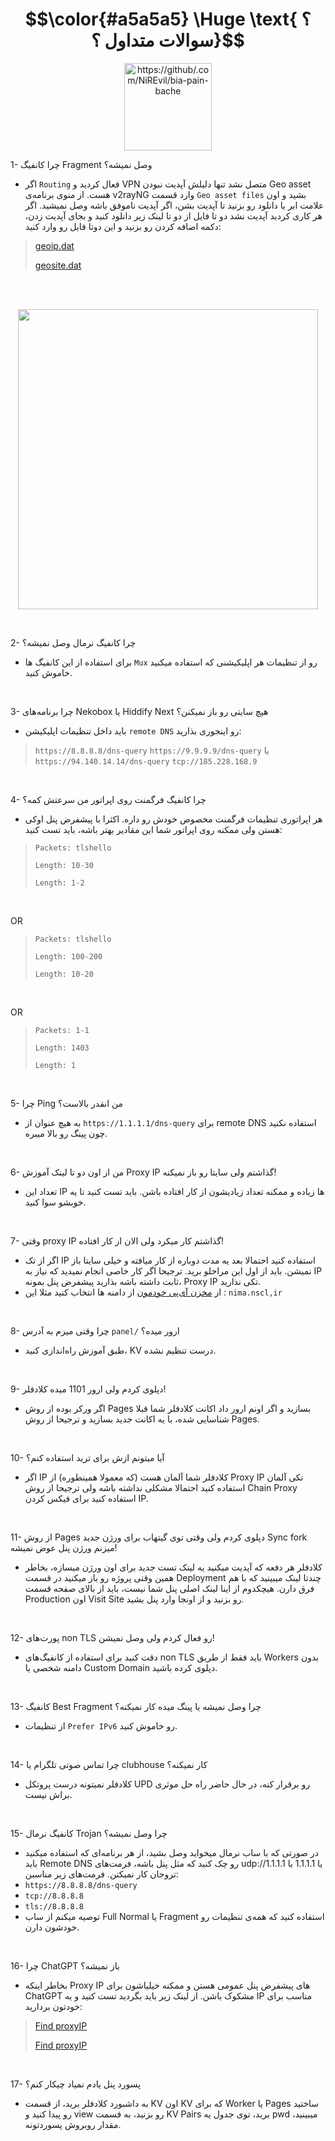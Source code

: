 <h1 align="center">$$\color{#a5a5a5} \Huge \text{ ؟ سوالات متداول ؟}$$</h1>

<p align="center">
  <img src="https://github.com/user-attachments/assets/2687f318-87eb-4af6-a30a-5904f25bd394" width="140px" 
   style="text-align: center;" alt="https://github/.com/NiREvil/bia-pain-bache"
</p><br>


1- چرا کانفیگ Fragment وصل نمیشه؟
- اگر `Routing` فعال کردید و VPN متصل نشد تنها دلیلش آپدیت نبودن Geo asset هست. از منوی برنامه‌ی v2rayNG وارد قسمت `Geo asset files` بشید و اون علامت ابر یا دانلود رو بزنید تا آپدیت بشن، اگر آپدیت ناموفق باشه وصل نمیشید. اگر هر کاری کردید آپدیت نشد دو تا فایل از دو تا لینک زیر دانلود کنید و بجای آپدیت زدن، دکمه اضافه کردن رو بزنید و این دوتا فایل رو وارد کنید:
> 
>[geoip.dat](https://github.com/Loyalsoldier/v2ray-rules-dat/releases/latest/download/geoip.dat)
> 
>[geosite.dat](https://github.com/Loyalsoldier/v2ray-rules-dat/releases/latest/download/geosite.dat)
<br>

<p align="center">
  <br><img src="https://github.com/NiREvil/bia-pain-bache/assets/126243832/7d0b6589-212a-4ced-ab73-044ec4646c22" width="480px">
</p>
<br>

2- چرا کانفیگ نرمال وصل نمیشه؟
- برای استفاده از این کانفیگ ها `Mux` رو از تنظیمات هر اپلیکیشنی که استفاده میکنید خاموش کنید.
<br>

3- چرا برنامه‌های Nekobox یا Hiddify Next هیچ سایتی رو باز نمیکنن؟
- باید داخل تنظیمات اپلیکیشن `remote DNS` رو اینجوری بذارید:
> `https://8.8.8.8/dns-query`
> `https://9.9.9.9/dns-query`
> یا
> `https://94.140.14.14/dns-query`
> `tcp://185.228.168.9`
<br>


4- چرا کانفیگ فرگمنت روی اپراتور من سرعتش کمه؟
- هر اپراتوری تنظیمات فرگمنت مخصوص خودش رو داره. اکثرا با پیشفرض پنل اوکی هستن ولی ممکنه روی اپراتور شما این مقادیر بهتر باشه، باید تست کنید:
> `Packets: tlshello`
> 
> `Length: 10-30`
> 
> `Length: 1-2`
<br>

OR

> `Packets: tlshello`
> 
> `Length: 100-200`
> 
> `Length: 10-20`
<br>

OR

> `Packets: 1-1`
> 
> `Length: 1403`
> 
> `Length: 1`
<br>

5- چرا Ping من انقدر بالاست؟
- به هیچ عنوان از `https://1.1.1.1/dns-query` برای remote DNS استفاده نکنید چون پینگ رو بالا میبره.
<br>

6- من از اون دو تا لینک آموزش Proxy IP گذاشتم ولی سایتا رو باز نمیکنه!
- تعداد این IP ها زیاده و ممکنه تعداد زیادیشون از کار افتاده باشن. باید تست کنید تا یه خوبشو سوا کنید.
<br>

7- وقتی proxy IP گذاشتم کار میکرد ولی الان از کار افتاده!
- اگر از تک IP استفاده کنید احتمالا بعد یه مدت دوباره از کار میافته و خیلی سایتا باز نمیشن. باید از اول این مراحلو برید. ترجیحا اگر کار خاصی انجام نمیدید که نیاز به IP ثابت داشته باشه بذارید پیشفرض پنل بمونه، Proxy IP تکی نذارید.
- از [مخزن آی‌پی خودمون](https://github.com/NiREvil/vless/blob/main/sub/ProxyIP.md) از دامنه ها انتخاب کنید مثلا این : `nima.nscl,ir`

<br>

8- چرا وقتی میرم به آدرس `panel/` ارور میده؟
- طبق آموزش راه‌اندازی کنید، KV درست تنظیم نشده.
<br>

9- دپلوی کردم ولی ارور 1101 میده کلادفلر!
- اگر ورکر بوده از روش Pages بسازید و اگر اونم ارور داد اکانت کلادفلر شما قبلا شناسایی شده، با یه اکانت جدید بسازید و ترجیحا از روش Pages.
<br>

10- آیا میتونم ازش برای ترید استفاده کنم؟
- اگر IP کلادفلر شما آلمان هست (که معمولا همینطوره) از Proxy IP تکی آلمان استفاده کنید احتمالا مشکلی نداشته باشه ولی ترجیحا از روش Chain Proxy استفاده کنید برای فیکس کردن IP.
<br>

11- از روش Pages دپلوی کردم ولی وقتی توی گیتهاب برای ورژن جدید Sync fork میزنم ورژن پنل عوض نمیشه!
- کلادفلر هر دفعه که آپدیت میکنید یه لینک تست جدید برای اون ورژن میسازه، بخاطر همین وقتی پروژه رو باز میکنید در قسمت Deployment چندتا لینک میبینید که با هم فرق دارن. هیچکدوم از اینا لینک اصلی پنل شما نیست، باید از بالای صفحه قسمت Production اون Visit Site رو بزنید و از اونجا وارد پنل بشید.
<br>

12- پورت‌های non TLS رو فعال کردم ولی وصل نمیشن!
- دقت کنید برای استفاده از کانفیگ‌های non TLS باید فقط از طریق Workers بدون دامنه‌ شخصی یا Custom Domain دپلوی کرده باشید.
<br>

13- کانفیگ Best Fragment چرا وصل نمیشه یا پینگ میده کار نمیکنه؟
- از تنظیمات `Prefer IPv6` رو خاموش کنید.
<br>

14- چرا تماس صوتی تلگرام یا clubhouse کار نمیکنه؟
- کلادفلر نمیتونه درست پروتکل UPD رو برقرار کنه، در حال حاضر راه حل موثری براش نیست.
<br>

15- کانفیگ نرمال Trojan چرا وصل نمیشه؟
- در صورتی که با ساب نرمال میخواید وصل بشید، از هر برنامه‌ای که استفاده میکنید باید Remote DNS رو چک کنید که مثل پنل باشه، فرمت‌های udp://1.1.1.1 یا 1.1.1.1 با تروجان کار نمیکنن. فرمت‌های زیر مناسبن:
- `https://8.8.8.8/dns-query`
- `tcp://8.8.8.8`
- `tls://8.8.8.8`
 - توصیه میکنم از ساب Full Normal یا Fragment استفاده کنید که همه‌ی تنظیمات رو خودشون دارن.
<br>

16- چرا ChatGPT باز نمیشه؟
- بخاطر اینکه Proxy IP های پیشفرض پنل عمومی هستن و ممکنه خیلیاشون برای ChatGPT مشکوک باشن. از لینک زیر باید بگردید تست کنید و یه IP مناسب برای خودتون بردارید:
>[Find proxyIP](https://www.nslookup.io/domains/ipdb.rr.nu/dns-records/)
>
>[Find proxyIP](https://www.nslookup.io/domains/bpb.yousef.isegaro.com/dns-records/)
<br>

17- پسورد پنل یادم نمیاد چیکار کنم؟
- به داشبورد کلادفلر برید، از قسمت KV اون KV که برای Worker یا Pages ساختید رو پیدا کنید و view رو بزنید، به قسمت KV Pairs برید، توی جدول یه pwd میبینید، مقدار روبروش پسوردتونه.
